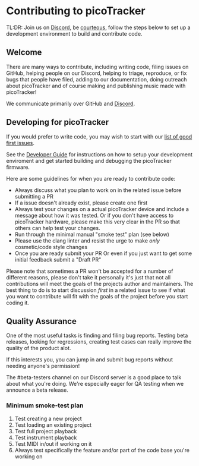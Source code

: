 
# Contributing to picoTracker

TL:DR: Join us on [Discord](https://discord.gg/FNnXvmk4Pu), be [courteous](docs/CODE_OF_CONDUCT.md), follow the steps below to set up a development environment to build and contribute code.

## Welcome

There are many ways to contribute, including writing code, filing issues on GitHub, helping people on our Discord, helping to triage, reproduce, or fix bugs that people have filed, adding to our documentation, doing outreach about picoTracker and of course making and publishing music made with picoTracker!

We communicate primarily over GitHub and [Discord](https://discord.gg/FNnXvmk4Pu).


## Developing for picoTracker

If you would prefer to write code, you may wish to start with our [list of good first issues](https://github.com/democloid/picotracker/issues?q=is%3Aopen+is%3Aissue+label%3A%22good+first+issue%22). 

See the [Developer Guide](./DEV.md) for instructions on how to setup your development enviroment and get started building and debugging the picoTracker firmware.

Here are some guidelines for when you are ready to contribute code:

* Always discuss what you plan to work on in the related issue before submitting a PR
* If a issue doesn't already exist, please create one first
* Always test your changes on a actual picoTracker device and include a message about how it was tested. Or if you don't have access to picoTracker hardware, please make this very clear in the PR so that others can help test your changes.
* Run through the minimal manual "smoke test" plan (see below)
* Please use the clang linter and resist the urge to make *only* cosmetic/code style changes
* Once you are ready submit your PR Or even if you just want to get some initial feedback submit a "Draft PR"

Please note that sometimes a PR won't be accepted for a number of different reasons, please don't take it personally it's just that not all contributions will meet the goals of the projects author and maintainers. The best thing to do is to start discussion *first* in a related issue to see if what you want to contribute will fit with the goals of the project before you start coding it.


## Quality Assurance

One of the most useful tasks is finding and filing bug reports. Testing beta releases, looking for regressions, creating test cases can really improve the quality of the product alot. 

If this interests you, you can jump in and submit bug reports without needing anyone's permission!

The #beta-testers channel on our Discord server is a good place to talk about what you're doing. We're especially eager for QA testing when we announce a beta release.


### Minimum smoke-test plan

1. Test creating a new project
1. Test loading an existing project
1. Test full project playback
1. Test instrument playback
1. Test MIDI in/out if working on it
1. Always test specifically the feature and/or part of the code base you're working on
    
